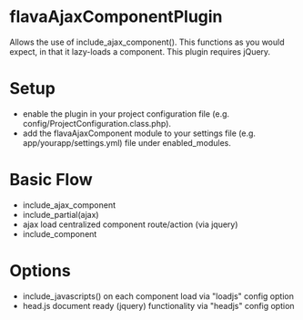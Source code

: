 flavaAjaxComponentPlugin
========================
Allows the use of include_ajax_component(). This functions as
you would expect, in that it lazy-loads a component. This
plugin requires jQuery.


Setup
=====
- enable the plugin in your project configuration file (e.g. config/ProjectConfiguration.class.php).
- add the flavaAjaxComponent module to your settings file (e.g. app/yourapp/settings.yml) file under enabled_modules.


Basic Flow
==========
- include_ajax_component
- include_partial(ajax)
- ajax load centralized component route/action (via jquery)
- include_component

Options
=======
- include_javascripts() on each component load via "loadjs" config option
- head.js document ready (jquery) functionality via "headjs" config option
